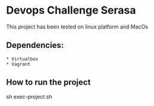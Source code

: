 # Devops Challenge Serasa

This project has been tested on linux platform and MacOs

## Dependencies:
    * Virtualbox
    * Vagrant

## How to run the project

sh exec-project.sh
